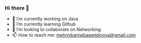 ### Hi there 👋

- 🔭 I’m currently working on Java
- 🌱 I’m currently learning Github
- 👯 I’m looking to collaborate on Networking
- 📫 How to reach me: mehriybaniwbawetdinova@gmail.com

